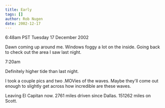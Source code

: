 ```yaml
---
title: Early
tags: []
author: Rob Nugen
date: 2002-12-17
---
```


<p class=date>6:48am PST Tuesday 17 December 2002</p>

<p>Dawn coming up around me.  Windows foggy a lot on the inside.
Going back to check out the area I saw last night.</p>

<p class=date>7:20am</p>

<p>Definitely higher tide than last night.</p>

<p>I took a couple pics and two .MOVies of the waves.  Maybe they'll
come out enough to slightly get across how incredible are these waves.</p>

<p>Leaving El Capitan now.  2761 miles driven since Dallas.  151262
miles on Scott.</p>


